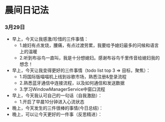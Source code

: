 # 晨间日记法




### 3月29日
- 早上，今天让我感激/珍惜的三件事情：
    - 1.媳妇有点发烧，腰痛，有点过渡劳累，我要给予媳妇最多的问候和语言上的温暖
    - 2.听到布谷鸟一直叫，我是十分想媳妇。感谢布谷鸟千里传音给媳妇我的想念！
- 早上，今天让我变得更好的三件事情（todo list top 3 => 目标，聚焦）：
    - 1.将国际版喵喵机上线到谷歌市场，熟悉注册&登录流程
    - 2.熟悉蓝牙通信中连接流程，以及如何通信和发送数据
    - 3.学习WindowManagerService中窗口流程
- 早上，今天我认可自己的一句话（自我激励）：
    - 1.开启了早晨10分钟进入心流状态
- 晚上，今天发生的三件很棒的事情(今日总结)：
- 晚上，可以让今天更好的一件事（反思精进）：





